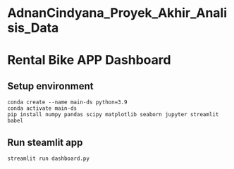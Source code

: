 # AdnanCindyana_Proyek_Akhir_Analisis_Data
# Rental Bike APP Dashboard 

## Setup environment
```
conda create --name main-ds python=3.9
conda activate main-ds
pip install numpy pandas scipy matplotlib seaborn jupyter streamlit babel
```

## Run steamlit app
```
streamlit run dashboard.py
```
